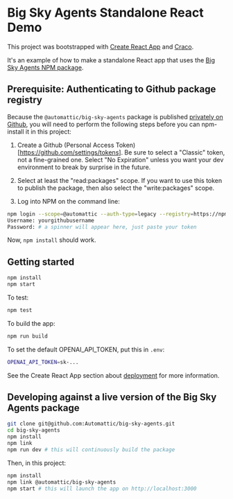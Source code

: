 # Big Sky Agents Standalone React Demo

This project was bootstrapped with [Create React App](https://github.com/facebook/create-react-app) and [Craco](https://craco.js.org/docs/getting-started/).

It's an example of how to make a standalone React app that uses the [Big Sky Agents NPM package](https://github.com/Automattic/big-sky-agents).

## Prerequisite: Authenticating to Github package registry

Because the `@automattic/big-sky-agents` package is published [privately on Github](https://github.com/Automattic/big-sky-agents/pkgs/npm/big-sky-agents), you will need to perform the following steps before you can npm-install it in this project:

1. Create a Github (Personal Access Token)[https://github.com/settings/tokens]. Be sure to select a "Classic" token, not a fine-grained one. Select "No Expiration" unless you want your dev environment to break by surprise in the future.

2. Select at least the "read:packages" scope. If you want to use this token to publish the package, then also select the "write:packages" scope.

3. Log into NPM on the command line:

```bash
npm login --scope=@automattic --auth-type=legacy --registry=https://npm.pkg.github.com
Username: yourgithubusername
Password: # a spinner will appear here, just paste your token
```

Now, `npm install` should work.

## Getting started

```bash
npm install
npm start
```

To test:

```bash
npm test
```

To build the app:

```bash
npm run build
```

To set the default OPENAI_API_TOKEN, put this in `.env`:

```bash
OPENAI_API_TOKEN=sk-...
```

See the Create React App section about [deployment](https://facebook.github.io/create-react-app/docs/deployment) for more information.

## Developing against a live version of the Big Sky Agents package

```bash
git clone git@github.com:Automattic/big-sky-agents.git
cd big-sky-agents
npm install
npm link
npm run dev # this will continuously build the package
```

Then, in this project:

```bash
npm install
npm link @automattic/big-sky-agents
npm start # this will launch the app on http://localhost:3000
```